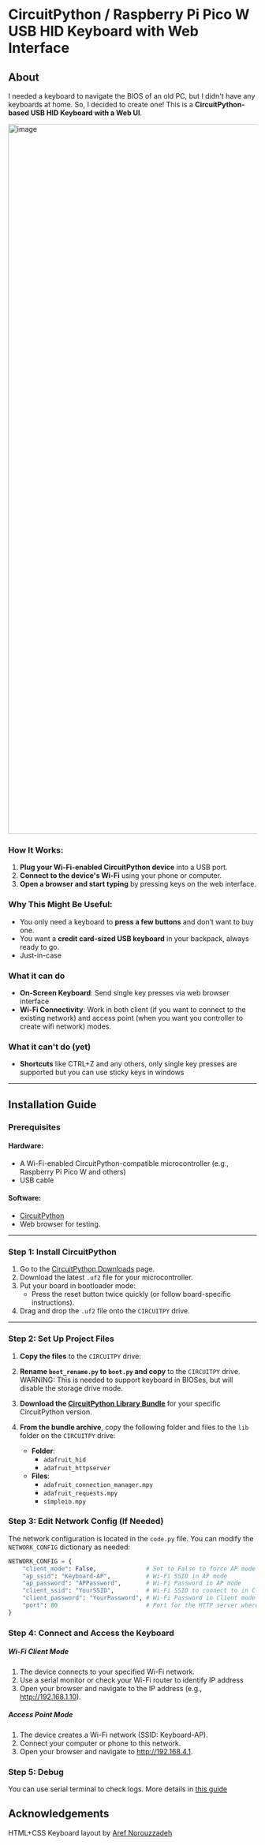 # CircuitPython / Raspberry Pi Pico W USB HID Keyboard with Web Interface

## About

I needed a keyboard to navigate the BIOS of an old PC, but I didn't have any keyboards at home. So, I decided to create one! This is a **CircuitPython-based USB HID Keyboard with a Web UI**.

<img width="1440" alt="image" src="https://github.com/user-attachments/assets/40628f6e-8c1e-4f07-9588-699af144afe3"/>

### How It Works:
1. **Plug your Wi-Fi-enabled CircuitPython device** into a USB port.
2. **Connect to the device's Wi-Fi** using your phone or computer.
3. **Open a browser and start typing** by pressing keys on the web interface.

### Why This Might Be Useful:
- You only need a keyboard to **press a few buttons** and don’t want to buy one.
- You want a **credit card-sized USB keyboard** in your backpack, always ready to go.
- Just-in-case

### What it can do

- **On-Screen Keyboard**: Send single key presses via web browser interface
- **Wi-Fi Connectivity**: Work in both client (if you want to connect to the existing network) and access point (when you want you controller to create wifi network) modes.

### What it can't do (yet)

- **Shortcuts** like CTRL+Z and any others, only single key presses are supported but you can use sticky keys in windows

---

## Installation Guide

### Prerequisites

#### Hardware:
- A Wi-Fi-enabled CircuitPython-compatible microcontroller (e.g., Raspberry Pi Pico W and others)
- USB cable

#### Software:
- [CircuitPython](https://circuitpython.org/)
- Web browser for testing.

---

### Step 1: Install CircuitPython

1. Go to the [CircuitPython Downloads](https://circuitpython.org/downloads) page.
2. Download the latest `.uf2` file for your microcontroller.
3. Put your board in bootloader mode:
   - Press the reset button twice quickly (or follow board-specific instructions).
4. Drag and drop the `.uf2` file onto the `CIRCUITPY` drive.

---

### Step 2: Set Up Project Files

1. **Copy the  files** to the `CIRCUITPY` drive:

2. **Rename `boot_rename.py` to `boot.py` and copy** to the `CIRCUITPY` drive. WARNING: This is needed to support keyboard in BIOSes, but will disable the storage drive mode.

3. **Download the [CircuitPython Library Bundle](https://circuitpython.org/libraries)** for your specific CircuitPython version.

4. **From the bundle archive**, copy the following folder and files to the `lib` folder on the `CIRCUITPY` drive:
   - **Folder**:
     - `adafruit_hid`
     - `adafruit_httpserver`
   - **Files**:
     - `adafruit_connection_manager.mpy`
     - `adafruit_requests.mpy`
     - `simpleio.mpy`


### Step 3: Edit Network Config (If Needed)

The network configuration is located in the `code.py` file. You can modify the `NETWORK_CONFIG` dictionary as needed:

```python
NETWORK_CONFIG = {
    "client_mode": False,              # Set to False to force AP mode
    "ap_ssid": "Keyboard-AP",          # Wi-Fi SSID in AP mode
    "ap_password": "APPassword",       # Wi-Fi Password in AP mode
    "client_ssid": "YourSSID",         # Wi-Fi SSID to connect to in Client mode
    "client_password": "YourPassword", # Wi-Fi Password in Client mode
    "port": 80                         # Port for the HTTP server where the web keyboard will be served
}
```

### Step 4: Connect and Access the Keyboard
##### Wi-Fi Client Mode

1. The device connects to your specified Wi-Fi network.
2. Use a serial monitor or check your Wi-Fi router to identify IP address
3. Open your browser and navigate to the IP address (e.g., http://192.168.1.10).

##### Access Point Mode

1. The device creates a Wi-Fi network (SSID: Keyboard-AP).
2. Connect your computer or phone to this network.
3. Open your browser and navigate to http://192.168.4.1.

### Step 5: Debug

You can use serial terminal to check logs. More details in [this guide](https://learn.adafruit.com/welcome-to-circuitpython/kattni-connecting-to-the-serial-console) 

## Acknowledgements 
HTML+CSS Keyboard layout by [Aref Norouzzadeh](https://codepen.io/arefn/pen/wbzxpd)
